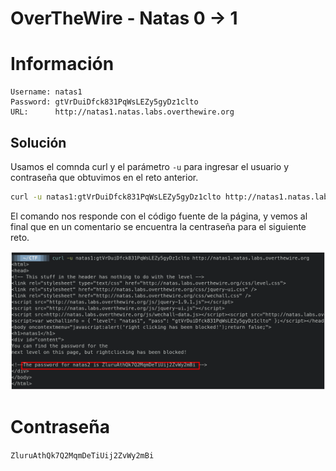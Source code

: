 # OverTheWire - Natas 0 -> 1


# Información

```
Username: natas1
Password: gtVrDuiDfck831PqWsLEZy5gyDz1clto
URL:      http://natas1.natas.labs.overthewire.org
```


## Solución

Usamos el comnda curl y el parámetro `-u` para ingresar el usuario y contraseña que obtuvimos en el reto anterior.

```bash
curl -u natas1:gtVrDuiDfck831PqWsLEZy5gyDz1clto http://natas1.natas.labs.overthewire.org
```

El comando nos responde con el código fuente de la página, y vemos al final que en un comentario se encuentra la centraseña para el siguiente reto.

![](./imagenes/natas0-1.png)


# Contraseña

`ZluruAthQk7Q2MqmDeTiUij2ZvWy2mBi`